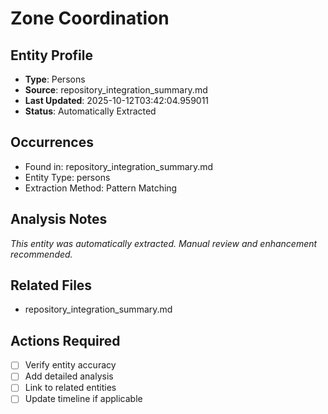 # Zone Coordination

## Entity Profile
- **Type**: Persons
- **Source**: repository_integration_summary.md
- **Last Updated**: 2025-10-12T03:42:04.959011
- **Status**: Automatically Extracted

## Occurrences
- Found in: repository_integration_summary.md
- Entity Type: persons
- Extraction Method: Pattern Matching

## Analysis Notes
*This entity was automatically extracted. Manual review and enhancement recommended.*

## Related Files
- repository_integration_summary.md

## Actions Required
- [ ] Verify entity accuracy
- [ ] Add detailed analysis
- [ ] Link to related entities
- [ ] Update timeline if applicable
